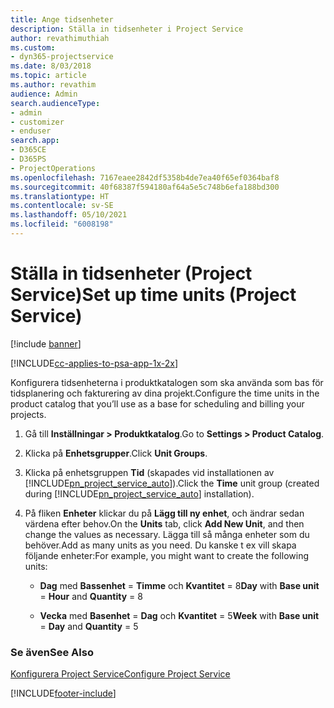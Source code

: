 ```yaml
---
title: Ange tidsenheter
description: Ställa in tidsenheter i Project Service
author: revathimuthiah
ms.custom:
- dyn365-projectservice
ms.date: 8/03/2018
ms.topic: article
ms.author: revathim
audience: Admin
search.audienceType:
- admin
- customizer
- enduser
search.app:
- D365CE
- D365PS
- ProjectOperations
ms.openlocfilehash: 7167eaee2842df5358b4de7ea40f65ef0364baf8
ms.sourcegitcommit: 40f68387f594180af64a5e5c748b6efa188bd300
ms.translationtype: HT
ms.contentlocale: sv-SE
ms.lasthandoff: 05/10/2021
ms.locfileid: "6008198"
---
```

# <a name="set-up-time-units-project-service"></a><span data-ttu-id="bfb8a-103">Ställa in tidsenheter (Project Service)</span><span class="sxs-lookup"><span data-stu-id="bfb8a-103">Set up time units (Project Service)</span></span>

[!include [banner](../includes/psa-now-project-operations.md)]

[!INCLUDE[cc-applies-to-psa-app-1x-2x](../includes/cc-applies-to-psa-app-1x-2x.md)]

<span data-ttu-id="bfb8a-104">Konfigurera tidsenheterna i produktkatalogen som ska använda som bas för tidsplanering och fakturering av dina projekt.</span><span class="sxs-lookup"><span data-stu-id="bfb8a-104">Configure the time units in the product catalog that you’ll use as a base for scheduling and billing your projects.</span></span>  
  
1. <span data-ttu-id="bfb8a-105">Gå till **Inställningar > Produktkatalog**.</span><span class="sxs-lookup"><span data-stu-id="bfb8a-105">Go to **Settings > Product Catalog**.</span></span>  
  
2. <span data-ttu-id="bfb8a-106">Klicka på **Enhetsgrupper**.</span><span class="sxs-lookup"><span data-stu-id="bfb8a-106">Click **Unit Groups**.</span></span>  
  
3. <span data-ttu-id="bfb8a-107">Klicka på enhetsgruppen **Tid** (skapades vid installationen av [!INCLUDE[pn_project_service_auto](../includes/pn-project-service-auto.md)]).</span><span class="sxs-lookup"><span data-stu-id="bfb8a-107">Click the **Time** unit group (created during [!INCLUDE[pn_project_service_auto](../includes/pn-project-service-auto.md)] installation).</span></span>  
  
4. <span data-ttu-id="bfb8a-108">På fliken **Enheter** klickar du på **Lägg till ny enhet**, och ändrar sedan värdena efter behov.</span><span class="sxs-lookup"><span data-stu-id="bfb8a-108">On the **Units** tab, click **Add New Unit**, and then change the values as necessary.</span></span> <span data-ttu-id="bfb8a-109">Lägga till så många enheter som du behöver.</span><span class="sxs-lookup"><span data-stu-id="bfb8a-109">Add as many units as you need.</span></span> <span data-ttu-id="bfb8a-110">Du kanske t ex vill skapa följande enheter:</span><span class="sxs-lookup"><span data-stu-id="bfb8a-110">For example, you might want to create the following units:</span></span>  
  
   - <span data-ttu-id="bfb8a-111">**Dag** med **Bassenhet** = **Timme** och **Kvantitet** = 8</span><span class="sxs-lookup"><span data-stu-id="bfb8a-111">**Day** with **Base unit** = **Hour** and **Quantity** = 8</span></span>  
  
   - <span data-ttu-id="bfb8a-112">**Vecka** med **Basenhet** = **Dag** och **Kvantitet** = 5</span><span class="sxs-lookup"><span data-stu-id="bfb8a-112">**Week** with **Base unit** = **Day** and **Quantity** = 5</span></span>  
  
### <a name="see-also"></a><span data-ttu-id="bfb8a-113">Se även</span><span class="sxs-lookup"><span data-stu-id="bfb8a-113">See Also</span></span>  
 [<span data-ttu-id="bfb8a-114">Konfigurera Project Service</span><span class="sxs-lookup"><span data-stu-id="bfb8a-114">Configure Project Service</span></span>](../psa/configure.md)


[!INCLUDE[footer-include](../includes/footer-banner.md)]